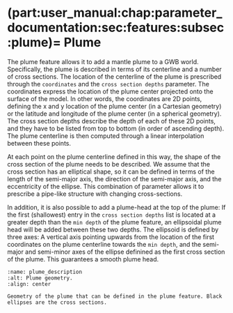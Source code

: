 (part:user_manual:chap:parameter_documentation:sec:features:subsec:plume)=
Plume
======================

The plume feature allows it to add a mantle plume to a GWB world. Specifically, the plume is described in terms of its centerline and a number of cross sections. 
The location of the centerline of the plume is prescribed through the `coordinates` and the `cross section depths` parameter. The coordinates express the location of the plume center projected onto the surface of the model. In other words, the coordinates are 2D points, defining the x and y location of the plume center (in a Cartesian geometry) or the latitude and longitude of the plume center (in a spherical geometry). The cross section depths describe the depth of each of these 2D points, and they have to be listed from top to bottom (in order of ascending depth). The plume centerline is then computed through a linear interpolation between these points. 

At each point on the plume centerline defined in this way, the shape of the cross section of the plume needs to be described. We assume that the cross section has an elliptical shape, so it can be defined in terms of the length of the semi-major axis, the direction of the semi-major axis, and the eccentricity of the ellipse. This combination of parameter allows it to prescribe a pipe-like structure with changing cross-sections. 

In addition, it is also possible to add a plume-head at the top of the plume: If the first (shallowest) entry in the `cross section depths` list is located at a greater depth than the `min depth` of the plume feature, an ellipsoidal plume head will be added between these two depths. The ellipsoid is defined by three axes: A vertical axis pointing upwards from the location of the first coordinates on the plume centerline towards the `min depth`, and the semi-major and semi-minor axes of the ellipse definined as the first cross section of the plume. This guarantees a smooth plume head.

```{figure} ./plume_description.png
:name: plume_description
:alt: Plume geometry.
:align: center

Geometry of the plume that can be defined in the plume feature. Black ellipses are the cross sections.
```
